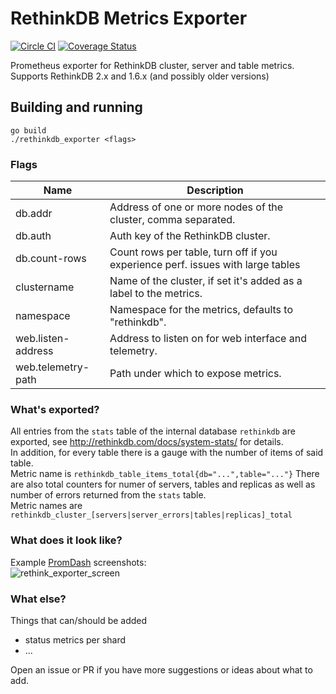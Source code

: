 # RethinkDB Metrics Exporter
[![Circle CI](https://circleci.com/gh/oliver006/rethinkdb_exporter.svg?style=shield)](https://circleci.com/gh/oliver006/rethinkdb_exporter) [![Coverage Status](https://coveralls.io/repos/github/oliver006/rethinkdb_exporter/badge.svg?branch=master)](https://coveralls.io/github/oliver006/rethinkdb_exporter?branch=master)

Prometheus exporter for RethinkDB cluster, server and table metrics.<br>
Supports RethinkDB 2.x and 1.6.x (and possibly older versions)

## Building and running

    go build
    ./rethinkdb_exporter <flags>

### Flags

Name               | Description
-------------------|------------
db.addr            | Address of one or more nodes of the cluster, comma separated.
db.auth            | Auth key of the RethinkDB cluster.
db.count-rows      | Count rows per table, turn off if you experience perf. issues with large tables
clustername        | Name of the cluster, if set it's added as a label to the metrics.
namespace          | Namespace for the metrics, defaults to "rethinkdb".
web.listen-address | Address to listen on for web interface and telemetry.
web.telemetry-path | Path under which to expose metrics.


### What's exported?

All entries from the `stats` table of the internal database `rethinkdb` are exported,
see http://rethinkdb.com/docs/system-stats/ for details.<br>
In addition, for every table there is a gauge with the number of items of said table.<br> 
Metric name is `rethinkdb_table_items_total{db="...",table="..."}`
There are also total counters for numer of servers, tables and replicas as well as number of 
errors returned from the `stats` table.<br>
Metric names are `rethinkdb_cluster_[servers|server_errors|tables|replicas]_total`


### What does it look like?
Example [PromDash](https://github.com/prometheus/promdash) screenshots:<br>
![rethink_exporter_screen](https://cloud.githubusercontent.com/assets/1222339/7304973/88c2da14-e9c8-11e4-9f16-bf4de4dae63c.png)



### What else?

Things that can/should be added
- status metrics per shard 
- ...

Open an issue or PR if you have more suggestions or ideas about what to add.
